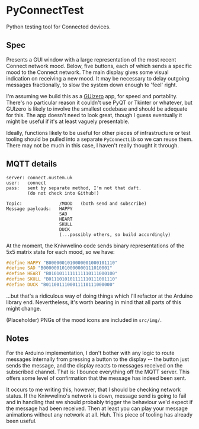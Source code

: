 # PyConnectTest

Python testing tool for Connected devices.

## Spec

Presents a GUI window with a large representation of the most recent Connect network mood. Below, five buttons, each of which sends a specific mood to the Connect network. The main display gives some visual indication on receiving a new mood. It may be necessary to delay outgoing messages fractionally, to slow the system down enough to 'feel' right.

I'm assuming we build this as a [GUIzero](https://lawsie.github.io/guizero/) app, for speed and portablity. There's no particular reason it couldn't use PyQT or Tkinter or whatever, but GUIzero is likely to involve the smallest codebase and should be adequate for this. The app doesn't need to look great, though I guess eventually it might be useful if it's at least vaguely presentable.

Ideally, functions likely to be useful for other pieces of infrastructure or test tooling should be pulled into a separate `PyConnectLib` so we can reuse them. There may not be much in this case, I haven't really thought it through.

## MQTT details

```text
server: connect.nustem.uk
user:   connect
pass:   sent by separate method, I'm not that daft. 
        (do not check into Github!)

Topic:              /MOOD   (both send and subscribe)
Message payloads:   HAPPY
                    SAD
                    HEART
                    SKULL
                    DUCK
                    (...possibly others, so build accordingly)
```

At the moment, the Kniwwelino code sends binary representations of the 5x5 matrix state for each mood, so we have:

```cpp
#define HAPPY "B0000001010000001000101110"
#define SAD "B0000001010000000111010001"
#define HEART "B0101011111111110111000100"
#define SKULL "B0111010101111110111001110" 
#define DUCK "B0110011100011110111000000"
```

...but that's a ridiculous way of doing things which I'll refactor at the Arduino library end. Nevertheless, it's worth bearing in mind that all parts of this might change.

(Placeholder) PNGs of the mood icons are included in `src/img/`.

## Notes

For the Arduino implementation, I don't bother with any logic to route messages internally from pressing a button to the display -- the button just sends the message, and the display reacts to messages received on the subscribed channel. That is: I bounce everything off the MQTT server. This offers some level of confirmation that the message has indeed been sent.

It occurs to me writing this, however, that I should be checking network status. If the Kniwwelino's network is down, message send is going to fail and in handling that we should probably trigger the behaviour we'd expect if the message had been received. Then at least you can play your message animations without any network at all. Huh. This piece of tooling has already been useful.
